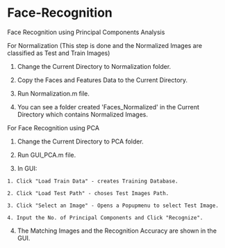 # Face-Recognition
Face Recognition using Principal Components Analysis


For Normalization (This step is done and the Normalized Images are classified as Test and Train Images)

  1. Change the Current Directory to Normalization folder.

  2. Copy the Faces and Features Data to the Current Directory.

  3. Run Normalization.m file.

  4. You can see a folder created 'Faces_Normalized' in the Current Directory which contains Normalized Images.


For Face Recognition using PCA

  1. Change the Current Directory to PCA folder.

  2. Run GUI_PCA.m file.

  3. In GUI:
	
	1. Click "Load Train Data" - creates Training Database.

	2. Click "Load Test Path" - choses Test Images Path.

	3. Click "Select an Image" - Opens a Popupmenu to select Test Image.

	4. Input the No. of Principal Components and Click "Recognize".

  4. The Matching Images and the Recognition Accuracy are shown in the GUI.

